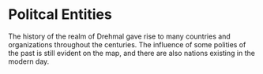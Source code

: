 # Politcal Entities

The history of the realm of Drehmal gave rise to many countries and organizations throughout the centuries. The influence of some polities of the past is still evident on the map, and there are also nations existing in the modern day.
